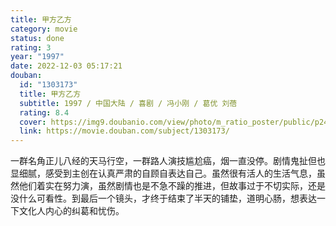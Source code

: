 ```yaml
---
title: 甲方乙方
category: movie
status: done
rating: 3
year: "1997"
date: 2022-12-03 05:17:21
douban:
  id: "1303173"
  title: 甲方乙方
  subtitle: 1997 / 中国大陆 / 喜剧 / 冯小刚 / 葛优 刘蓓
  rating: 8.4
  cover: https://img9.doubanio.com/view/photo/m_ratio_poster/public/p2436823425.jpg
  link: https://movie.douban.com/subject/1303173/
---
```


一群名角正儿八经的天马行空，一群路人演技尴尬癌，烟一直没停。剧情鬼扯但也显细腻，感受到主创在认真严肃的自顾自表达自己。虽然很有活人的生活气息，虽然他们着实在努力演，虽然剧情也是不急不躁的推进，但故事过于不切实际，还是没什么可看性。到最后一个镜头，才终于结束了半天的铺垫，道明心肠，想表达一下文化人内心的纠葛和忧伤。

